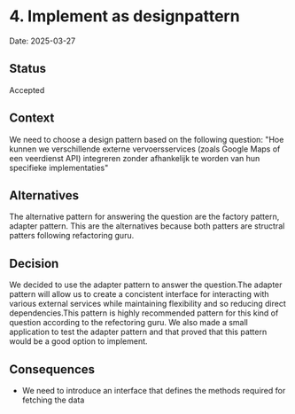 # 4. Implement as designpattern

Date: 2025-03-27

## Status

Accepted

## Context

We need to choose a design pattern based on the following question: "Hoe kunnen we verschillende externe vervoersservices (zoals Google Maps of een veerdienst API) integreren zonder afhankelijk te worden van hun specifieke implementaties"

## Alternatives 

The alternative pattern for answering the question are the factory pattern, adapter pattern. This are the alternatives because both patters are structral patters following refactoring guru.

## Decision

We decided to use the adapter pattern to answer the question.The adapter pattern will allow us to create a concistent interface for interacting with various external services while maintaining flexibility and so reducing direct dependencies.This pattern is highly recommended pattern for this kind of question according to the refectoring guru. We also made a small application to test the adapter pattern and that proved that this pattern would be a good option to implement. 

## Consequences
 * We need to introduce an interface that defines the methods required for fetching the data

